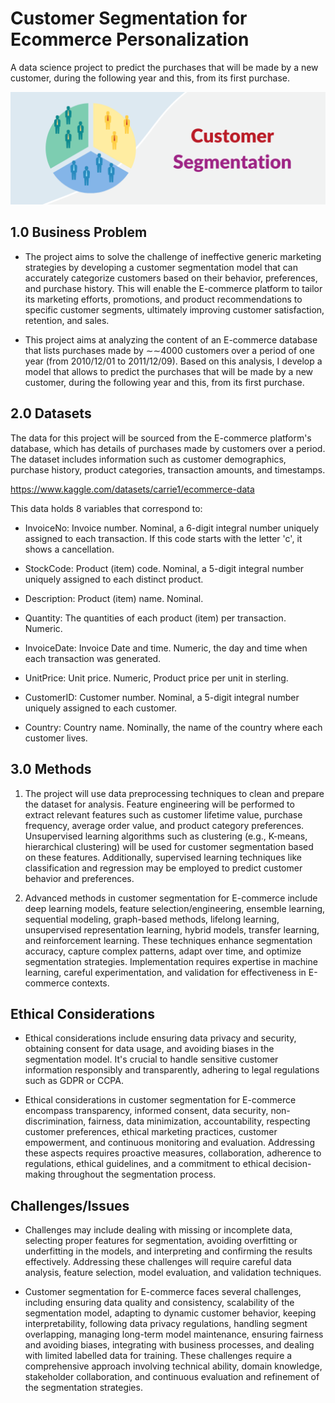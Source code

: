 # Customer Segmentation for Ecommerce Personalization

A data science project to predict the purchases that will be made by a new customer, during the following year and this, from its first purchase.

![Customer Segmentation](/assets/img/Customer-Segmentation.png)

## 1.0 Business Problem

* The project aims to solve the challenge of ineffective generic marketing strategies by developing a customer segmentation model that can accurately categorize customers based on their behavior, preferences, and purchase history. This will enable the E-commerce platform to tailor its marketing efforts, promotions, and product recommendations to specific customer segments, ultimately improving customer satisfaction, retention, and sales. 

* This project aims at analyzing the content of an E-commerce database that lists purchases made by ∼∼4000 customers over a period of one year (from 2010/12/01 to 2011/12/09). Based on this analysis, I develop a model that allows to predict the purchases that will be made by a new customer, during the following year and this, from its first purchase.

## 2.0 Datasets

The data for this project will be sourced from the E-commerce platform's database, which has details of purchases made by customers over a period. The dataset includes information such as customer demographics, purchase history, product categories, transaction amounts, and timestamps. 

https://www.kaggle.com/datasets/carrie1/ecommerce-data

This data holds 8 variables that correspond to:

* InvoiceNo: Invoice number. Nominal, a 6-digit integral number uniquely assigned to each transaction. If this code starts with the letter 'c', it shows a cancellation.

* StockCode: Product (item) code. Nominal, a 5-digit integral number uniquely assigned to each distinct product.

* Description: Product (item) name. Nominal. 

* Quantity: The quantities of each product (item) per transaction. Numeric. 

* InvoiceDate: Invoice Date and time. Numeric, the day and time when each transaction was generated. 

* UnitPrice: Unit price. Numeric, Product price per unit in sterling. 

* CustomerID: Customer number. Nominal, a 5-digit integral number uniquely assigned to each customer.

* Country: Country name. Nominally, the name of the country where each customer lives. 

## 3.0 Methods

1. The project will use data preprocessing techniques to clean and prepare the dataset for analysis. Feature engineering will be performed to extract relevant features such as customer lifetime value, purchase frequency, average order value, and product category preferences. Unsupervised learning algorithms such as clustering (e.g., K-means, hierarchical clustering) will be used for customer segmentation based on these features. Additionally, supervised learning techniques like classification and regression may be employed to predict customer behavior and preferences. 
 
2. Advanced methods in customer segmentation for E-commerce include deep learning models, feature selection/engineering, ensemble learning, sequential modeling, graph-based methods, lifelong learning, unsupervised representation learning, hybrid models, transfer learning, and reinforcement learning. These techniques enhance segmentation accuracy, capture complex patterns, adapt over time, and optimize segmentation strategies. Implementation requires expertise in machine learning, careful experimentation, and validation for effectiveness in E-commerce contexts. 

## Ethical Considerations

* Ethical considerations include ensuring data privacy and security, obtaining consent for data usage, and avoiding biases in the segmentation model. It's crucial to handle sensitive customer information responsibly and transparently, adhering to legal regulations such as GDPR or CCPA. 
 
* Ethical considerations in customer segmentation for E-commerce encompass transparency, informed consent, data security, non-discrimination, fairness, data minimization, accountability, respecting customer preferences, ethical marketing practices, customer empowerment, and continuous monitoring and evaluation. Addressing these aspects requires proactive measures, collaboration, adherence to regulations, ethical guidelines, and a commitment to ethical decision-making throughout the segmentation process. 
 
 ## Challenges/Issues

* Challenges may include dealing with missing or incomplete data, selecting proper features for segmentation, avoiding overfitting or underfitting in the models, and interpreting and confirming the results effectively. Addressing these challenges will require careful data analysis, feature selection, model evaluation, and validation techniques. 

* Customer segmentation for E-commerce faces several challenges, including ensuring data quality and consistency, scalability of the segmentation model, adapting to dynamic customer behavior, keeping interpretability, following data privacy regulations, handling segment overlapping, managing long-term model maintenance, ensuring fairness and avoiding biases, integrating with business processes, and dealing with limited labelled data for training. These challenges require a comprehensive approach involving technical ability, domain knowledge, stakeholder collaboration, and continuous evaluation and refinement of the segmentation strategies. 

